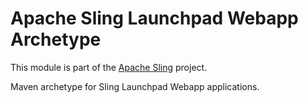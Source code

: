 # Apache Sling Launchpad Webapp Archetype

This module is part of the [Apache Sling](https://sling.apache.org) project.

Maven archetype for Sling Launchpad Webapp applications.
